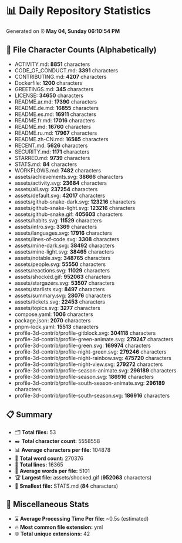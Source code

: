 # 📊 Daily Repository Statistics
Generated on ⏰ **May 04, Sunday 06:10:54 PM**

## 📂 File Character Counts (Alphabetically)
- ACTIVITY.md: **8851** characters
- CODE_OF_CONDUCT.md: **3391** characters
- CONTRIBUTING.md: **4207** characters
- Dockerfile: **1200** characters
- GREETINGS.md: **345** characters
- LICENSE: **34650** characters
- README.ar.md: **17390** characters
- README.de.md: **16855** characters
- README.es.md: **16911** characters
- README.fr.md: **17016** characters
- README.md: **16760** characters
- README.ru.md: **17967** characters
- README.zh-CN.md: **16585** characters
- RECENT.md: **5626** characters
- SECURITY.md: **1171** characters
- STARRED.md: **9739** characters
- STATS.md: **84** characters
- WORKFLOWS.md: **7482** characters
- assets/achievements.svg: **38666** characters
- assets/activity.svg: **23684** characters
- assets/all.svg: **237254** characters
- assets/default.svg: **42017** characters
- assets/github-snake-dark.svg: **123216** characters
- assets/github-snake-light.svg: **123216** characters
- assets/github-snake.gif: **405603** characters
- assets/habits.svg: **11529** characters
- assets/intro.svg: **3369** characters
- assets/languages.svg: **17916** characters
- assets/lines-of-code.svg: **3308** characters
- assets/mine-dark.svg: **38492** characters
- assets/mine-light.svg: **38465** characters
- assets/notable.svg: **348765** characters
- assets/people.svg: **55550** characters
- assets/reactions.svg: **11029** characters
- assets/shocked.gif: **952063** characters
- assets/stargazers.svg: **53507** characters
- assets/starlists.svg: **8497** characters
- assets/summary.svg: **28076** characters
- assets/tickets.svg: **22453** characters
- assets/topics.svg: **3277** characters
- compose.yaml: **1006** characters
- package.json: **2070** characters
- pnpm-lock.yaml: **15513** characters
- profile-3d-contrib/profile-gitblock.svg: **304118** characters
- profile-3d-contrib/profile-green-animate.svg: **279247** characters
- profile-3d-contrib/profile-green.svg: **169974** characters
- profile-3d-contrib/profile-night-green.svg: **279246** characters
- profile-3d-contrib/profile-night-rainbow.svg: **475720** characters
- profile-3d-contrib/profile-night-view.svg: **279272** characters
- profile-3d-contrib/profile-season-animate.svg: **296189** characters
- profile-3d-contrib/profile-season.svg: **186916** characters
- profile-3d-contrib/profile-south-season-animate.svg: **296189** characters
- profile-3d-contrib/profile-south-season.svg: **186916** characters

## 📋 Summary
- 🗂️ **Total files:** 53
- ✒️ **Total character count:** 5558558
- 📊 **Average characters per file:** 104878
- 📝 **Total word count:** 270376
- 🧾 **Total lines:** 16365
- 📐 **Average words per file:** 5101
- 🏆 **Largest file:** assets/shocked.gif (**952063** characters)
- 🥉 **Smallest file:** STATS.md (**84** characters)

## 🌟 Miscellaneous Stats
- ⌛ **Average Processing Time Per file:** ~0.5s (estimated)
- 🔥 **Most common file extension:** yml
- 🌐 **Total unique extensions:** 42
